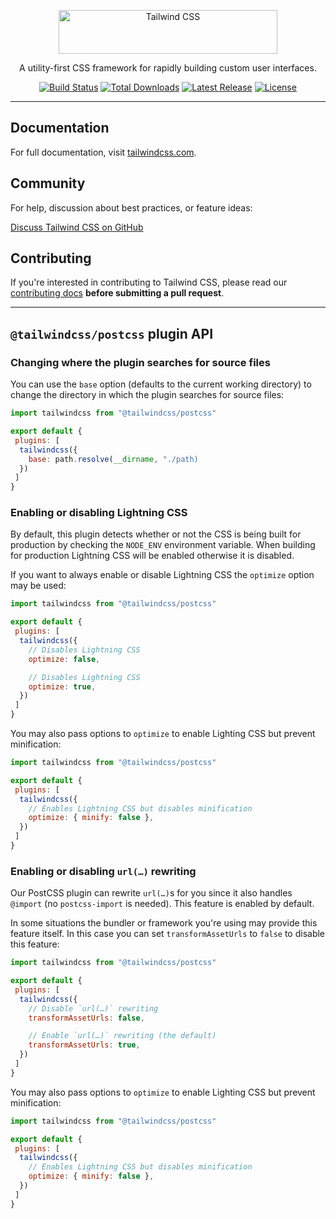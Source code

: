 <p align="center">
  <a href="https://tailwindcss.com" target="_blank">
    <picture>
      <source media="(prefers-color-scheme: dark)" srcset="https://raw.githubusercontent.com/tailwindlabs/tailwindcss/HEAD/.github/logo-dark.svg">
      <source media="(prefers-color-scheme: light)" srcset="https://raw.githubusercontent.com/tailwindlabs/tailwindcss/HEAD/.github/logo-light.svg">
      <img alt="Tailwind CSS" src="https://raw.githubusercontent.com/tailwindlabs/tailwindcss/HEAD/.github/logo-light.svg" width="350" height="70" style="max-width: 100%;">
    </picture>
  </a>
</p>

<p align="center">
  A utility-first CSS framework for rapidly building custom user interfaces.
</p>

<p align="center">
    <a href="https://github.com/tailwindlabs/tailwindcss/actions"><img src="https://img.shields.io/github/actions/workflow/status/tailwindlabs/tailwindcss/ci.yml?branch=next" alt="Build Status"></a>
    <a href="https://www.npmjs.com/package/tailwindcss"><img src="https://img.shields.io/npm/dt/tailwindcss.svg" alt="Total Downloads"></a>
    <a href="https://github.com/tailwindcss/tailwindcss/releases"><img src="https://img.shields.io/npm/v/tailwindcss.svg" alt="Latest Release"></a>
    <a href="https://github.com/tailwindcss/tailwindcss/blob/master/LICENSE"><img src="https://img.shields.io/npm/l/tailwindcss.svg" alt="License"></a>
</p>

---

## Documentation

For full documentation, visit [tailwindcss.com](https://tailwindcss.com).

## Community

For help, discussion about best practices, or feature ideas:

[Discuss Tailwind CSS on GitHub](https://github.com/tailwindcss/tailwindcss/discussions)

## Contributing

If you're interested in contributing to Tailwind CSS, please read our [contributing docs](https://github.com/tailwindcss/tailwindcss/blob/next/.github/CONTRIBUTING.md) **before submitting a pull request**.

---

## `@tailwindcss/postcss` plugin API

### Changing where the plugin searches for source files

You can use the `base` option (defaults to the current working directory) to change the directory in which the plugin searches for source files:

```js
import tailwindcss from "@tailwindcss/postcss"

export default {
 plugins: [
  tailwindcss({
    base: path.resolve(__dirname, "./path)
  })
 ]
}
```

### Enabling or disabling Lightning CSS

By default, this plugin detects whether or not the CSS is being built for production by checking the `NODE_ENV` environment variable. When building for production Lightning CSS will be enabled otherwise it is disabled.

If you want to always enable or disable Lightning CSS the `optimize` option may be used:

```js
import tailwindcss from "@tailwindcss/postcss"

export default {
 plugins: [
  tailwindcss({
    // Disables Lightning CSS
    optimize: false,

    // Disables Lightning CSS
    optimize: true,
  })
 ]
}
```

You may also pass options to `optimize` to enable Lighting CSS but prevent minification:

```js
import tailwindcss from "@tailwindcss/postcss"

export default {
 plugins: [
  tailwindcss({
    // Enables Lightning CSS but disables minification
    optimize: { minify: false },
  })
 ]
}
```

### Enabling or disabling `url(…)` rewriting

Our PostCSS plugin can rewrite `url(…)`s for you since it also handles `@import` (no `postcss-import` is needed). This feature is enabled by default.

In some situations the bundler or framework you're using may provide this feature itself. In this case you can set `transformAssetUrls` to `false` to disable this feature:

```js
import tailwindcss from "@tailwindcss/postcss"

export default {
 plugins: [
  tailwindcss({
    // Disable `url(…)` rewriting
    transformAssetUrls: false,

    // Enable `url(…)` rewriting (the default)
    transformAssetUrls: true,
  })
 ]
}
```

You may also pass options to `optimize` to enable Lighting CSS but prevent minification:

```js
import tailwindcss from "@tailwindcss/postcss"

export default {
 plugins: [
  tailwindcss({
    // Enables Lightning CSS but disables minification
    optimize: { minify: false },
  })
 ]
}
```
